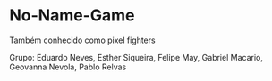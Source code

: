 # No-Name-Game
Também conhecido como pixel fighters

Grupo: Eduardo Neves, Esther Siqueira, Felipe May, Gabriel Macario, Geovanna Nevola, Pablo Relvas

